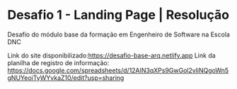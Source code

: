 # Desafio 1 - Landing Page | Resolução
Desafio do módulo base da formação em Engenheiro de Software na Escola DNC

Link do site disponibilizado:https://desafio-base-arq.netlify.app
Link da planilha de registro de informação: https://docs.google.com/spreadsheets/d/12AIN3qXPs9GwGol2vliNQgoWn5gNUYeoiTyWYvkaZ10/edit?usp=sharing
